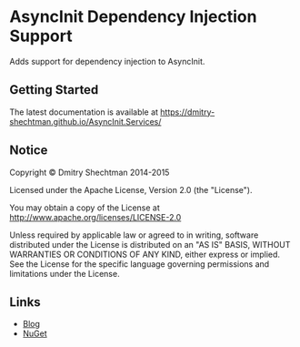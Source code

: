 ﻿AsyncInit Dependency Injection Support
======================================

Adds support for dependency injection to AsyncInit.

Getting Started
---------------

The latest documentation is available at https://dmitry-shechtman.github.io/AsyncInit.Services/

Notice
------

   Copyright © Dmitry Shechtman 2014-2015

   Licensed under the Apache License, Version 2.0 (the "License").

   You may obtain a copy of the License at
   http://www.apache.org/licenses/LICENSE-2.0

   Unless required by applicable law or agreed to in writing, software
   distributed under the License is distributed on an "AS IS" BASIS,
   WITHOUT WARRANTIES OR CONDITIONS OF ANY KIND, either express or implied.
   See the License for the specific language governing permissions and
   limitations under the License.

Links
-----

* [Blog](https://shecht.wordpress.com/category/asyncactivator/)
* [NuGet](https://nuget.org/packages/Ditto.AsyncInit.Services)
